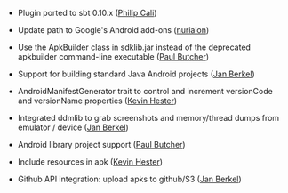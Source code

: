 * Plugin ported to sbt 0.10.x ([Philip Cali][philcali])

* Update path to Google's Android add-ons ([nuriaion][nuriaion])

* Use the ApkBuilder class in sdklib.jar instead of the deprecated apkbuilder command-line executable ([Paul Butcher][paulbutcher])

* Support for building standard Java Android projects ([Jan Berkel][jberkel])

* AndroidManifestGenerator trait to control and increment
  versionCode and versionName properties
  ([Kevin Hester][geeksville])

* Integrated ddmlib to grab screenshots and memory/thread dumps from emulator / device ([Jan Berkel][jberkel])

* Android library project support ([Paul Butcher][paulbutcher])

* Include resources in apk ([Kevin Hester][geeksville])

* Github API integration: upload apks to github/S3 ([Jan Berkel][jberkel])

[nuriaion]: https://github.com/Nuriaion
[paulbutcher]: https://github.com/paulbutcher/
[jberkel]: https://github.com/jberkel
[geeksville]: https://github.com/geeksville
[philcali]: https://github.com/philcali
